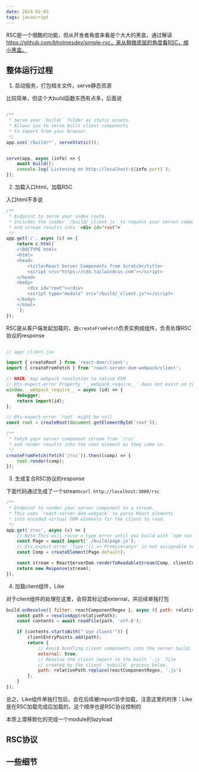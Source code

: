 ```yaml
---
date: 2024-02-03
tags: javascript
---
```


RSC是一个很酷的功能，但从开发者角度来看是个大大的黑盒，通过解读 https://github.com/bholmesdev/simple-rsc，来从稍微底层的角度看RSC，缩小黑盒。


## 整体运行过程

1. 启动服务，打包相关文件，serve静态资源

比较简单，但这个大build函数东西有点多，后面说

```javascript

/**
 * Serve your `build/` folder as static assets.
 * Allows you to serve built client components
 * to import from your browser.
 */
app.use('/build/*', serveStatic());


serve(app, async (info) => {
	await build();
	console.log(`Listening on http://localhost:${info.port}`);
});
```

2. 加载入口html，加载RSC

入口html不多说
```javascript
/**
 * Endpoint to serve your index route.
 * Includes the loader `/build/_client.js` to request your server component
 * and stream results into `<div id="root">`
 */
app.get('/', async (c) => {
	return c.html(`
	<!DOCTYPE html>
	<html>
	<head>
		<title>React Server Components from Scratch</title>
		<script src="https://cdn.tailwindcss.com"></script>
	</head>
	<body>
		<div id="root"></div>
		<script type="module" src="/build/_client.js"></script>
	</body>
	</html>
	`);
});
```

RSC是从客户端发起加载的，由`createFromFetch`负责实例成组件，负责处理RSC协议的response

```javascript

// app/_client.jsx

import { createRoot } from 'react-dom/client';
import { createFromFetch } from 'react-server-dom-webpack/client';

// HACK: map webpack resolution to native ESM
// @ts-expect-error Property '__webpack_require__' does not exist on type 'Window & typeof globalThis'.
window.__webpack_require__ = async (id) => {
	debugger;
	return import(id);
};

// @ts-expect-error `root` might be null
const root = createRoot(document.getElementById('root'));

/**
 * Fetch your server component stream from `/rsc`
 * and render results into the root element as they come in.
 */
createFromFetch(fetch('/rsc')).then((comp) => {
	root.render(comp);
});

```

3. 生成复合RSC协议的response

下面代码通过生成了一个stream`curl http://localhost:3000/rsc`

```javascript
/**
 * Endpoint to render your server component to a stream.
 * This uses `react-server-dom-webpack` to parse React elements
 * into encoded virtual DOM elements for the client to read.
 */
app.get('/rsc', async (c) => {
	// Note This will raise a type error until you build with `npm run dev`
	const Page = await import('./build/page.js');
	// @ts-expect-error `Type '() => Promise<any>' is not assignable to type 'FunctionComponent<{}>'`
	const Comp = createElement(Page.default);

	const stream = ReactServerDom.renderToReadableStream(Comp, clientComponentMap);
	return new Response(stream);
});
```

4. 加载client组件，Like

对于client组件的处理在这里，会将其标记成external，并后续单独打包

```javascript
build.onResolve({ filter: reactComponentRegex }, async ({ path: relativePath }) => {
    const path = resolveApp(relativePath);
    const contents = await readFile(path, 'utf-8');

    if (contents.startsWith("'use client'")) {
        clientEntryPoints.add(path);
        return {
            // Avoid bundling client components into the server build.
            external: true,
            // Resolve the client import to the built `.js` file
            // created by the client `esbuild` process below.
            path: relativePath.replace(reactComponentRegex, '.js')
        };
    }
});
```

总之，Like组件单独打包后，会在后续被import异步加载，注意这里的时序：Like是在RSC加载完成后加载的，这个顺序也是RSC协议控制的

本质上潜移默化的完成一个module的lazyload

## RSC协议

## 一些细节